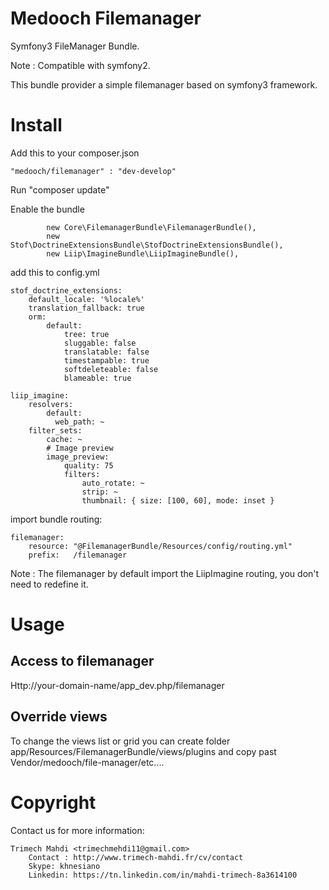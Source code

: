 # Medooch Filemanager

Symfony3 FileManager Bundle.

Note : Compatible with symfony2.

This bundle provider a simple filemanager based on symfony3 framework.

# Install

Add this to your composer.json

    "medooch/filemanager" : "dev-develop"
    
Run "composer update"

Enable the bundle

            new Core\FilemanagerBundle\FilemanagerBundle(),
            new Stof\DoctrineExtensionsBundle\StofDoctrineExtensionsBundle(),
            new Liip\ImagineBundle\LiipImagineBundle(),
            
add this to config.yml
    
    stof_doctrine_extensions:
        default_locale: '%locale%'
        translation_fallback: true
        orm:
            default:
                tree: true
                sluggable: false
                translatable: false
                timestampable: true
                softdeleteable: false
                blameable: true
                
    liip_imagine:
        resolvers:
            default:
              web_path: ~
        filter_sets:
            cache: ~
            # Image preview
            image_preview:
                quality: 75
                filters:
                    auto_rotate: ~
                    strip: ~
                    thumbnail: { size: [100, 60], mode: inset }
                    
import bundle routing:
    
    filemanager:
        resource: "@FilemanagerBundle/Resources/config/routing.yml"
        prefix:   /filemanager
        
Note : The filemanager by default import the LiipImagine routing, you don't need to redefine it.


# Usage

Access to filemanager
-----------
Http://your-domain-name/app_dev.php/filemanager

Override views
-----------
   To change the views list or grid you can create folder app/Resources/FilemanagerBundle/views/plugins
   and copy past Vendor/medooch/file-manager/etc....

# Copyright

Contact us for more information:

    Trimech Mahdi <trimechmehdi11@gmail.com>
        Contact : http://www.trimech-mahdi.fr/cv/contact
        Skype: khnesiano
        Linkedin: https://tn.linkedin.com/in/mahdi-trimech-8a3614100 

